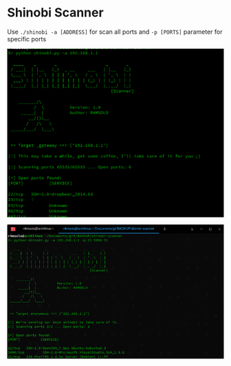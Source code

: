 # Shinobi Scanner

Use `./shinobi -a [ADDRESS]` for scan all ports and `-p [PORTS]` parameter for specific ports

![](img/scan.png)

![](img/scan-port.png)
